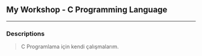 ## My Workshop - C Programming Language
______________

### Descriptions
> C Programlama için kendi çalışmalarım.
